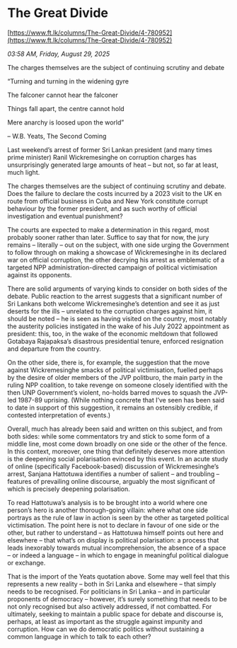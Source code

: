 # The Great Divide

[https://www.ft.lk/columns/The-Great-Divide/4-780952](https://www.ft.lk/columns/The-Great-Divide/4-780952)

*03:58 AM, Friday, August 29, 2025*

The charges themselves are the subject of continuing scrutiny and debate

“Turning and turning in the widening gyre

The falconer cannot hear the falconer

Things fall apart, the centre cannot hold

Mere anarchy is loosed upon the world”

– W.B. Yeats, The Second Coming

Last weekend’s arrest of former Sri Lankan president (and many times prime minister) Ranil Wickremesinghe on corruption charges has unsurprisingly generated large amounts of heat – but not, so far at least, much light.

The charges themselves are the subject of continuing scrutiny and debate. Does the failure to declare the costs incurred by a 2023 visit to the UK en route from official business in Cuba and New York constitute corrupt behaviour by the former president, and as such worthy of official investigation and eventual punishment?

The courts are expected to make a determination in this regard, most probably sooner rather than later. Suffice to say that for now, the jury remains – literally – out on the subject, with one side urging the Government to follow through on making a showcase of Wickremesinghe in its declared war on official corruption, the other decrying his arrest as emblematic of a targeted NPP administration-directed campaign of political victimisation against its opponents.

There are solid arguments of varying kinds to consider on both sides of the debate. Public reaction to the arrest suggests that a significant number of Sri Lankans both welcome Wickremesinghe’s detention and see it as just deserts for the ills – unrelated to the corruption charges against him, it should be noted – he is seen as having visited on the country, most notably the austerity policies instigated in the wake of his July 2022 appointment as president: this, too, in the wake of the economic meltdown that followed Gotabaya Rajapaksa’s disastrous presidential tenure, enforced resignation and departure from the country.

On the other side, there is, for example, the suggestion that the move against Wickremesinghe smacks of political victimisation, fuelled perhaps by the desire of older members of the JVP politburo, the main party in the ruling NPP coalition, to take revenge on someone closely identified with the then UNP Government’s violent, no-holds barred moves to squash the JVP-led 1987-89 uprising. (While nothing concrete that I’ve seen has been said to date in support of this suggestion, it remains an ostensibly credible, if contested interpretation of events.)

Overall, much has already been said and written on this subject, and from both sides: while some commentators try and stick to some form of a middle line, most come down broadly on one side or the other of the fence. In this context, moreover, one thing that definitely deserves more attention is the deepening social polarisation evinced by this event. In an acute study of online (specifically Facebook-based) discussion of Wickremesinghe’s arrest, Sanjana Hattotuwa identifies a number of salient – and troubling – features of prevailing online discourse, arguably the most significant of which is precisely deepening polarisation.

To read Hattotuwa’s analysis is to be brought into a world where one person’s hero is another thorough-going villain: where what one side portrays as the rule of law in action is seen by the other as targeted political victimisation. The point here is not to declare in favour of one side or the other, but rather to understand – as Hattotuwa himself points out here and elsewhere – that what’s on display is political polarisation: a process that leads inexorably towards mutual incomprehension, the absence of a space – or indeed a language – in which to engage in meaningful political dialogue or exchange.

That is the import of the Yeats quotation above. Some may well feel that this represents a new reality – both in Sri Lanka and elsewhere – that simply needs to be recognised. For politicians in Sri Lanka – and in particular proponents of democracy – however, it’s surely something that needs to be not only recognised but also actively addressed, if not combatted. For ultimately, seeking to maintain a public space for debate and discourse is, perhaps, at least as important as the struggle against impunity and corruption. How can we do democratic politics without sustaining a common language in which to talk to each other?

